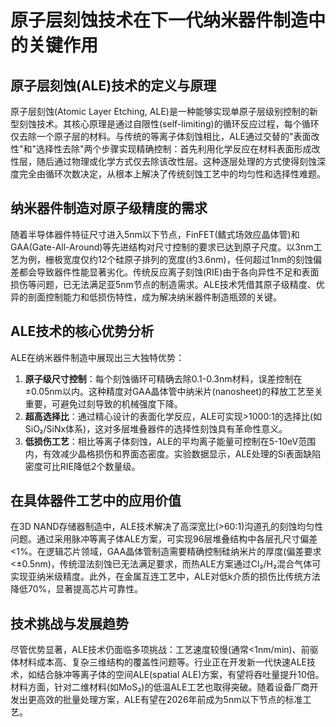 # 原子层刻蚀技术在下一代纳米器件制造中的关键作用

## 原子层刻蚀(ALE)技术的定义与原理

原子层刻蚀(Atomic Layer Etching, ALE)是一种能够实现单原子层级别控制的新型刻蚀技术。其核心原理是通过自限性(self-limiting)的循环反应过程，每个循环仅去除一个原子层的材料。与传统的等离子体刻蚀相比，ALE通过交替的"表面改性"和"选择性去除"两个步骤实现精确控制：首先利用化学反应在材料表面形成改性层，随后通过物理或化学方式仅去除该改性层。这种逐层处理的方式使得刻蚀深度完全由循环次数决定，从根本上解决了传统刻蚀工艺中的均匀性和选择性难题。

## 纳米器件制造对原子级精度的需求

随着半导体器件特征尺寸进入5nm以下节点，FinFET(鳍式场效应晶体管)和GAA(Gate-All-Around)等先进结构对尺寸控制的要求已达到原子尺度。以3nm工艺为例，栅极宽度仅约12个硅原子排列的宽度(约3.6nm)，任何超过1nm的刻蚀偏差都会导致器件性能显著劣化。传统反应离子刻蚀(RIE)由于各向异性不足和表面损伤等问题，已无法满足亚5nm节点的制造需求。ALE技术凭借其原子级精度、优异的剖面控制能力和低损伤特性，成为解决纳米器件制造瓶颈的关键。

## ALE技术的核心优势分析

ALE在纳米器件制造中展现出三大独特优势：
1. **原子级尺寸控制**：每个刻蚀循环可精确去除0.1-0.3nm材料，误差控制在±0.05nm以内。这种精度对GAA晶体管中纳米片(nanosheet)的释放工艺至关重要，可避免过刻导致的机械强度下降。
2. **超高选择比**：通过精心设计的表面化学反应，ALE可实现>1000:1的选择比(如SiO₂/SiNx体系)，这对多层堆叠器件的选择性刻蚀具有革命性意义。
3. **低损伤工艺**：相比等离子体刻蚀，ALE的平均离子能量可控制在5-10eV范围内，有效减少晶格损伤和界面态密度。实验数据显示，ALE处理的Si表面缺陷密度可比RIE降低2个数量级。

## 在具体器件工艺中的应用价值

在3D NAND存储器制造中，ALE技术解决了高深宽比(>60:1)沟道孔的刻蚀均匀性问题。通过采用脉冲等离子体ALE方案，可实现96层堆叠结构中各层孔尺寸偏差<1%。在逻辑芯片领域，GAA晶体管制造需要精确控制硅纳米片的厚度(偏差要求<±0.5nm)，传统湿法刻蚀已无法满足要求，而热ALE方案通过Cl₂/H₂混合气体可实现亚纳米级精度。此外，在金属互连工艺中，ALE对低k介质的损伤比传统方法降低70%，显著提高芯片可靠性。

## 技术挑战与发展趋势

尽管优势显著，ALE技术仍面临多项挑战：工艺速度较慢(通常<1nm/min)、前驱体材料成本高、复杂三维结构的覆盖性问题等。行业正在开发新一代快速ALE技术，如结合脉冲等离子体的空间ALE(spatial ALE)方案，有望将吞吐量提升10倍。材料方面，针对二维材料(如MoS₂)的低温ALE工艺也取得突破。随着设备厂商开发出更高效的批量处理方案，ALE有望在2026年前成为5nm以下节点的标准工艺。